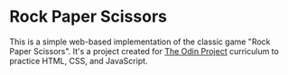 # Rock Paper Scissors 
This is a simple web-based implementation of the classic game "Rock Paper Scissors". It's a project created for [The Odin Project](theodinproject.com) curriculum to practice HTML, CSS, and JavaScript.